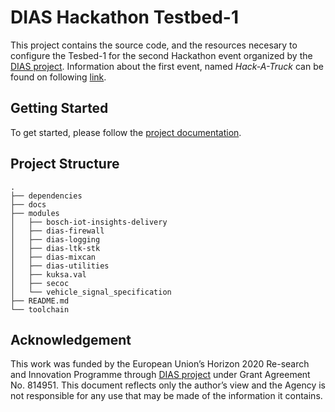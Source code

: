 # DIAS Hackathon Testbed-1

This project contains the source code, and the resources necesary to configure the Tesbed-1 for the second Hackathon event organized by the [DIAS project](https://dias-project.com/). Information about the first event, named _Hack-A-Truck_ can be found on following [link](https://dias-project.com/node/74).

## Getting Started

To get started, please follow the [project documentation](https://dias-hackathon-testbed1.readthedocs.io/en/latest/).

## Project Structure
```
.
├── dependencies
├── docs
├── modules
│   ├── bosch-iot-insights-delivery
│   ├── dias-firewall
│   ├── dias-logging
│   ├── dias-ltk-stk
│   ├── dias-mixcan
│   ├── dias-utilities
│   ├── kuksa.val
│   ├── secoc
│   └── vehicle_signal_specification
├── README.md
└── toolchain
```

## Acknowledgement
This work was funded by the European Union’s Horizon 2020 Re-search and Innovation Programme through [DIAS project](https://dias-project.com/) under Grant Agreement No. 814951. This document reflects only the author’s view and the Agency is not responsible for any use that may be made of the information it contains.
